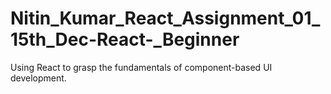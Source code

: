 # Nitin_Kumar_React_Assignment_01_15th_Dec-React-_Beginner
Using React to grasp the fundamentals of component-based UI development.
